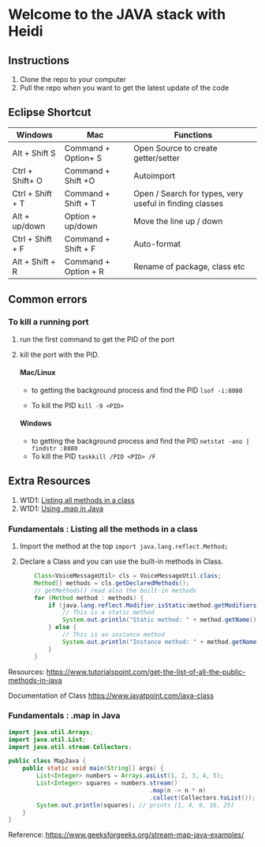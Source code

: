 # Welcome to the JAVA stack with Heidi

## Instructions
1. Clone the repo to your computer
2. Pull the repo when you want to get the latest update of the code

## Eclipse Shortcut
| Windows | Mac    | Functions |
|----------------- | -----------------| --------------|
| Alt + Shift S  | Command + Option+ S| Open Source to create getter/setter|
| Ctrl + Shift+ O  | Command + Shift +O | Autoimport |
| Ctrl + Shift + T | Command + Shift + T| Open / Search for types, very useful in finding classes|
| Alt + up/down | Option + up/down | Move the line up / down |
| Ctrl + Shift + F| Command + Shift + F | Auto-format | 
|Alt + Shift + R|Command + Option + R|Rename of package, class etc|


## Common errors

### To kill a running port
1. run the first command to get the PID of the port
2. kill the port with the PID. 

    #### **Mac/Linux**
    - to getting the background process and find the PID
    ```lsof -i:8080 ```

    - To kill the PID
    ```kill -9 <PID> ```

    #### **Windows**
    - to getting the background process and find the PID
    ```netstat -ano | findstr :8080```
    - To kill the PID
    ```taskkill /PID <PID> /F ```

## Extra Resources
1. W1D1: [Listing all methods in a class](#fundamentals--listing-all-the-methods-in-a-class)
2. W1D1: [Using .map in Java](#fundamentals--map-in-java)


### Fundamentals : Listing all the methods in a class
1. Import the method at the top
```import java.lang.reflect.Method;```

2. Declare a Class and you can use the built-in methods in Class. 
    ```java
        Class<VoiceMessageUtil> cls = VoiceMessageUtil.class;
        Method[] methods = cls.getDeclaredMethods(); 
        // getMethods() read also the built-in methods
        for (Method method : methods) {
            if (java.lang.reflect.Modifier.isStatic(method.getModifiers())) {
                // This is a static method
                System.out.println("Static method: " + method.getName());
            } else {
                // This is an instance method
                System.out.println("Instance method: " + method.getName());
            }
        }
    ```
Resources: 
 https://www.tutorialspoint.com/get-the-list-of-all-the-public-methods-in-java
 
Documentation of Class https://www.javatpoint.com/java-class

### Fundamentals : .map in Java 

```java
import java.util.Arrays;
import java.util.List;
import java.util.stream.Collectors;

public class MapJava {
    public static void main(String[] args) {
        List<Integer> numbers = Arrays.asList(1, 2, 3, 4, 5);
        List<Integer> squares = numbers.stream()
                                        .map(n -> n * n)
                                        .collect(Collectors.toList());
        System.out.println(squares); // prints [1, 4, 9, 16, 25]
    }
}
```

Reference: https://www.geeksforgeeks.org/stream-map-java-examples/